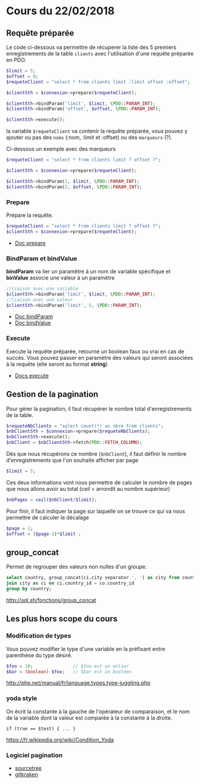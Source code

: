 # Cours du 22/02/2018

## Requête préparée

Le code ci-dessous va permettre de récuperer la liste des 5 premiers enregistrements de la table `clients` avec l'utilisation d'une requête préparée en PDO.

```php
$limit = 5;
$offset = 0;
$requeteClient = "select * from clients limit :limit offset :offset";

$clientSth = $connexion->prepare($requeteClient);

$clientSth->bindParam('limit', $limit, \PDO::PARAM_INT);
$clientSth->bindParam('offset', $offset, \PDO::PARAM_INT);

$clientSth->execute();
```
la variable `$requeteClient` va contenir la requête préparée, vous pouvez y ajouter ou pas des `noms` (:nom, :limit et :offset) ou des `marqueurs` (?).

Ci-dessous un exemple avec des marqueurs

```php
$requeteClient = "select * from clients limit ? offset ?";

$clientSth = $connexion->prepare($requeteClient);

$clientSth->bindParam(1, $limit, \PDO::PARAM_INT);
$clientSth->bindParam(2, $offset, \PDO::PARAM_INT);
```

### Prepare
Prépare la requête.
```php
$requeteClient = "select * from clients limit ? offset ?";
$clientSth = $connexion->prepare($requeteClient);
```

- [Doc prepare](http://php.net/manual/fr/pdo.prepare.php)

### BindParam et bindValue
**bindParam** va lier un paramètre à un nom de variable spécifique et **binValue** associe une valeur à un paramètre

```php
//liaison avec une variable
$clientSth->bindParam('limit', $limit, \PDO::PARAM_INT);
//liaison avec une valeur
$clientSth->bindParam('limit', 5, \PDO::PARAM_INT);
```

 - [Doc bindParam](http://php.net/manual/fr/pdostatement.bindparam.php)
 - [Doc bindValue](http://php.net/manual/fr/pdostatement.bindvalue.php)

### Execute
Execute la requête préparée, retourne un boolean faux ou vrai en cas de succès. Vous pouvez passer en paramètre des valeurs qui seront associées à la requête (elle seront au format **string**)

- [Docs execute](http://php.net/manual/fr/pdostatement.execute.php)

## Gestion de la pagination

Pour gérer la pagination, il faut récupérer le nombre total d'enregistrements de la table.

```php
$requeteNbClients = "select count(*) as nbre from clients";
$nbClientSth = $connexion->prepare($requeteNbClients);
$nbClientSth->execute();
$nbClient = $nbClientSth->fetch(PDO::FETCH_COLUMN);
```
Dès que nous récupérons ce nombre (`$nbClient`), il faut définir le nombre d'enregistrements que l'on souhaite afficher par page

```php
$limit = 5;
```
Ces deux informations vont nous permettre de calculer le nombre de pages que nous allons avoir au total (ceil = arrondit au nombre supérieur)

```php
$nbPages = ceil($nbClient/$limit);
```

Pour finir, il faut indiquer la page sur laquelle on se trouve ce qui va nous permettre de calculer le décalage
```php
$page = 1;
$offset = ($page-1)*$limit ;
```


## group_concat
Permet de regrouper des valeurs non nulles d'un groupe.

```sql
select country, group_concat(ci.city separator ', ') as city from country as co
join city as ci on ci.country_id = co.country_id
group by country;
```

http://sql.sh/fonctions/group_concat

## Les plus hors scope du cours

### Modification de types
Vous pouvez modifier le type d'une variable en la préfixant entre parenthèse du type désiré.
```php
$foo = 10;               // $foo est un entier
$bar = (boolean) $foo;   // $bar est un booléen
```

http://php.net/manual/fr/language.types.type-juggling.php


### yoda style
On écrit la constante à la gauche de l'opérateur de comparaison, et le nom de la variable dont la valeur est comparée à la constante à la droite.

```if (true == $test) { ... }```

https://fr.wikipedia.org/wiki/Condition_Yoda

### Logiciel pagination

- [sourcetree](https://www.sourcetreeapp.com/)
- [gitkraken](https://www.gitkraken.com/)

